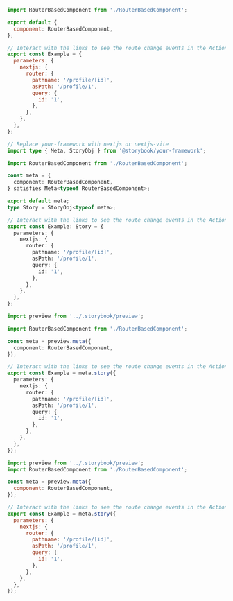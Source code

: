 ```js filename="RouterBasedComponent.stories.js" renderer="react" language="js" tabTitle="CSF 3"
import RouterBasedComponent from './RouterBasedComponent';

export default {
  component: RouterBasedComponent,
};

// Interact with the links to see the route change events in the Actions panel.
export const Example = {
  parameters: {
    nextjs: {
      router: {
        pathname: '/profile/[id]',
        asPath: '/profile/1',
        query: {
          id: '1',
        },
      },
    },
  },
};
```

```ts filename="RouterBasedComponent.stories.ts" renderer="react" language="ts" tabTitle="CSF 3"
// Replace your-framework with nextjs or nextjs-vite
import type { Meta, StoryObj } from '@storybook/your-framework';

import RouterBasedComponent from './RouterBasedComponent';

const meta = {
  component: RouterBasedComponent,
} satisfies Meta<typeof RouterBasedComponent>;

export default meta;
type Story = StoryObj<typeof meta>;

// Interact with the links to see the route change events in the Actions panel.
export const Example: Story = {
  parameters: {
    nextjs: {
      router: {
        pathname: '/profile/[id]',
        asPath: '/profile/1',
        query: {
          id: '1',
        },
      },
    },
  },
};
```

```ts filename="RouterBasedComponent.stories.ts" renderer="react" language="ts" tabTitle="CSF Next 🧪"
import preview from '../.storybook/preview';

import RouterBasedComponent from './RouterBasedComponent';

const meta = preview.meta({
  component: RouterBasedComponent,
});

// Interact with the links to see the route change events in the Actions panel.
export const Example = meta.story({
  parameters: {
    nextjs: {
      router: {
        pathname: '/profile/[id]',
        asPath: '/profile/1',
        query: {
          id: '1',
        },
      },
    },
  },
});
```

<!-- JS snippets still needed while providing both CSF 3 & Next -->

```js filename="RouterBasedComponent.stories.js" renderer="react" language="js" tabTitle="CSF Next 🧪"
import preview from '../.storybook/preview';
import RouterBasedComponent from './RouterBasedComponent';

const meta = preview.meta({
  component: RouterBasedComponent,
});

// Interact with the links to see the route change events in the Actions panel.
export const Example = meta.story({
  parameters: {
    nextjs: {
      router: {
        pathname: '/profile/[id]',
        asPath: '/profile/1',
        query: {
          id: '1',
        },
      },
    },
  },
});
```
